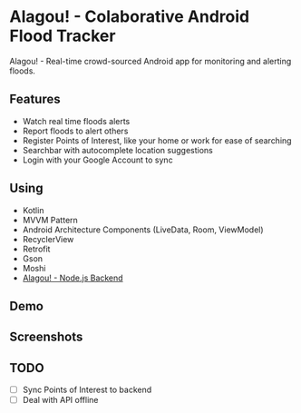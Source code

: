 # Alagou! - Colaborative Android Flood Tracker

Alagou! - Real-time crowd-sourced Android app for monitoring and alerting floods.

## Features

- Watch real time floods alerts
- Report floods to alert others
- Register Points of Interest, like your home or work for ease of searching
- Searchbar with autocomplete location suggestions
- Login with your Google Account to sync

## Using

  - Kotlin
  - MVVM Pattern
  - Android Architecture Components (LiveData, Room, ViewModel)
  - RecyclerView
  - Retrofit
  - Gson
  - Moshi
  -  [Alagou! - Node.js Backend](https://github.com/fernandesleite/alagou-backend)
  
## Demo


## Screenshots

  
## TODO
- [ ] Sync Points of Interest to backend
- [ ] Deal with API offline
